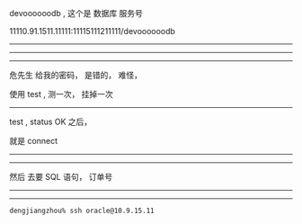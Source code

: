 devoooooodb    ,  这个是 数据库 服务号



11110.91.1511.11111:11115111211111/devoooooodb


<hr>




<hr>






<hr>



危先生 给我的密码， 是错的， 难怪，


使用 test , 测一次， 挂掉一次

<hr>

test ,   status OK 之后，

就是 connect



<hr>
<hr>

然后 去要 SQL 语句， 订单号


<hr>


<hr>





```
dengjiangzhou% ssh oracle@10.9.15.11 


```
